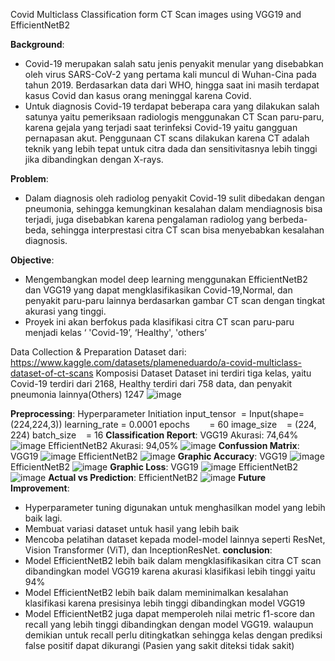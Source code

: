 Covid Multiclass Classification form CT Scan images  using VGG19 and EfficientNetB2

**Background**: 
- Covid-19 merupakan salah satu jenis penyakit menular yang disebabkan oleh virus SARS-CoV-2 yang pertama kali muncul di Wuhan-Cina pada tahun 2019. Berdasarkan data dari WHO, hingga saat ini masih terdapat kasus Covid dan kasus orang meninggal karena Covid.
- Untuk diagnosis Covid-19 terdapat beberapa cara yang dilakukan salah satunya yaitu pemeriksaan radiologis menggunakan CT Scan paru-paru, karena gejala yang terjadi saat terinfeksi Covid-19 yaitu gangguan pernapasan akut. Penggunaan CT scans dilakukan karena CT adalah teknik yang lebih tepat untuk citra dada dan sensitivitasnya lebih tinggi jika dibandingkan dengan X-rays.

**Problem**:
- Dalam diagnosis oleh radiolog penyakit Covid-19 sulit dibedakan dengan pneumonia, sehingga kemungkinan kesalahan dalam mendiagnosis bisa terjadi, juga disebabkan karena pengalaman radiolog yang berbeda-beda, sehingga interprestasi citra CT scan bisa menyebabkan kesalahan diagnosis.

**Objective**:
- Mengembangkan model deep learning menggunakan  EfficientNetB2 dan VGG19 yang dapat mengklasifikasikan Covid-19,Normal, dan penyakit paru-paru  lainnya berdasarkan gambar CT scan  dengan  tingkat akurasi yang tinggi.
- Proyek ini akan berfokus pada klasifikasi citra CT scan paru-paru menjadi kelas ‘ 'Covid-19’, ‘Healthy',  'others’

Data Collection & Preparation
Dataset dari: https://www.kaggle.com/datasets/plameneduardo/a-covid-multiclass-dataset-of-ct-scans
Komposisi Dataset
Dataset ini terdiri tiga kelas, yaitu Covid-19 terdiri dari 2168, Healthy terdiri dari 758 data, dan penyakit pneumonia lainnya(Others) 1247 
![image](https://github.com/fenchi-riti/Covid-Multiclass-Classification-form-CT-scan-images-EfficientNetB2-VGG19-/assets/72839436/7bc01a99-c0d8-42bc-b9dd-93681cbf8423)

**Preprocessing**:
Hyperparameter Initiation
input_tensor  = Input(shape=(224,224,3))
learning_rate = 0.0001
epochs        = 60
image_size    = (224, 224)
batch_size    = 16
**Classification Report**:
VGG19 Akurasi: 74,64% ![image](https://github.com/fenchi-riti/Covid-Multiclass-Classification-form-CT-scan-images-EfficientNetB2-VGG19-/assets/72839436/b4d47bdc-5502-40b1-9f25-9d5669938479)
EfficientNetB2 Akurasi: 94,05% ![image](https://github.com/fenchi-riti/Covid-Multiclass-Classification-form-CT-scan-images-EfficientNetB2-VGG19-/assets/72839436/0d62417c-78c1-430d-91f1-a2c6e16fc597)
**Confussion Matrix**:
VGG19 ![image](https://github.com/fenchi-riti/Covid-Multiclass-Classification-form-CT-scan-images-EfficientNetB2-VGG19-/assets/72839436/4216a511-3392-482a-b687-abd38575dc37)
EfficientNetB2 ![image](https://github.com/fenchi-riti/Covid-Multiclass-Classification-form-CT-scan-images-EfficientNetB2-VGG19-/assets/72839436/94a897d1-778c-4d18-bcf1-35371bfd3ed9)
**Graphic Accuracy**:
VGG19 ![image](https://github.com/fenchi-riti/Covid-Multiclass-Classification-form-CT-scan-images-EfficientNetB2-VGG19-/assets/72839436/21f7e295-7a86-498b-82fd-ffb3b0997301)
EfficientNetB2 ![image](https://github.com/fenchi-riti/Covid-Multiclass-Classification-form-CT-scan-images-EfficientNetB2-VGG19-/assets/72839436/c87bd5e9-3e65-4306-9aa1-be21e7f6cf87)
**Graphic Loss**:
VGG19 ![image](https://github.com/fenchi-riti/Covid-Multiclass-Classification-form-CT-scan-images-EfficientNetB2-VGG19-/assets/72839436/200f5b50-cd47-4e13-b85c-aefd6143e06c)
EfficientNetB2 ![image](https://github.com/fenchi-riti/Covid-Multiclass-Classification-form-CT-scan-images-EfficientNetB2-VGG19-/assets/72839436/709624a8-9518-4c5b-a960-bc3ef276107c)
**Actual vs Prediction**:
EfficientNetB2 ![image](https://github.com/fenchi-riti/Covid-Multiclass-Classification-form-CT-scan-images-EfficientNetB2-VGG19-/assets/72839436/75b3c01c-27ab-4360-b1a3-40749805b103)
**Future Improvement**:
- Hyperparameter tuning digunakan untuk  menghasilkan model yang lebih baik lagi.
- Membuat variasi dataset untuk hasil yang lebih baik
- Mencoba pelatihan dataset kepada model-model lainnya seperti ResNet, Vision Transformer (ViT), dan InceptionResNet.
**conclusion**:
- Model EfficientNetB2  lebih baik dalam mengklasifikasikan citra CT scan dibandingkan model VGG19 karena akurasi klasifikasi lebih tinggi yaitu 94%
- Model EfficientNetB2 lebih baik dalam meminimalkan kesalahan klasifikasi karena presisinya lebih tinggi dibandingkan model VGG19
- Model EfficientNetB2 juga dapat memperoleh nilai metric f1-score dan recall yang lebih tinggi dibandingkan dengan model VGG19. walaupun demikian untuk recall perlu 
  ditingkatkan sehingga kelas dengan prediksi false positif dapat dikurangi (Pasien yang sakit diteksi tidak sakit)





